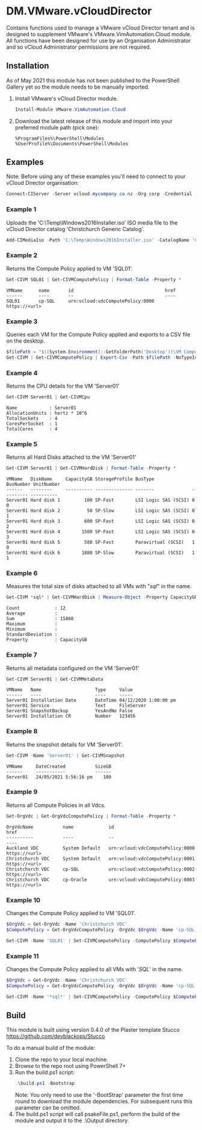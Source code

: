 # DM.VMware.vCloudDirector

Contains functions used to manage a VMware vCloud Director tenant and is designed to supplement VMware's VMware.VimAutomation.Cloud module.
All functions have been designed for use by an Organisation Administrator and so vCloud Administrator permissions are not required.

## Installation

As of May 2021 this module has not been published to the PowerShell Gallery yet so the module needs to be manually imported.

1. Install VMware's vCloud Director module.

   ```powershell
   Install-Module VMware.VimAutomation.Cloud
   ```

2. Download the latest release of this module and import into your preferred module path (pick one):
   ```
   %ProgramFiles%\PowerShell\Modules
   %UserProfile%\Documents\PowerShell\Modules
   ```

## Examples

Note: Before using any of these examples you'll need to connect to your vCloud Director organisation:

```powershell
Connect-CIServer -Server vcloud.mycompany.co.nz -Org corp -Credential (Get-Credential)
```

### Example 1

Uploads the 'C:\Temp\Windows2016Installer.iso' ISO media file to the vCloud Director catalog 'Christchurch Generic Catalog'.

```powershell
Add-CIMediaIso -Path 'C:\Temp\Windows2016Installer.iso' -CatalogName 'Christchurch Generic Catalog' -Description 'Official installation media for Windows Server 2016'
```

### Example 2

Returns the Compute Policy applied to VM 'SQL01'.

```powershell
Get-CIVM SQL01 | Get-CIVMComputePolicy | Format-Table -Property *
```
```
VMName      name       id                                  href
------      ----       --                                  ----
SQL01       cp-SQL     urn:vcloud:vdcComputePolicy:0000    https://<url>
```

### Example 3

Queries each VM for the Compute Policy applied and exports to a CSV file on the desktop.

```powershell
$filePath = "$([System.Environment]::GetFolderPath('Desktop'))\VM Compute Policies.csv"
Get-CIVM | Get-CIVMComputePolicy | Export-Csv -Path $filePath -NoTypeInformation
```

### Example 4

Returns the CPU details for the VM 'Server01'

```powershell
Get-CIVM Server01 | Get-CIVMCpu
```
```
Name            : Server01
AllocationUnits : hertz * 10^6
TotalSockets    : 4
CoresPerSocket  : 1
TotalCores      : 4
```

### Example 5

Returns all Hard Disks attached to the VM 'Server01'

```powershell
Get-CIVM Server01 | Get-CIVMHardDisk | Format-Table -Property *
```
```
VMName   DiskName     CapacityGB StorageProfile BusType              BusNumber UnitNumber
------   --------     ---------- -------------- -------              --------- ----------
Server01 Hard disk 1         100 SP-Fast        LSI Logic SAS (SCSI) 0         0
Server01 Hard disk 2          50 SP-Slow        LSI Logic SAS (SCSI) 0         1
Server01 Hard disk 3         600 SP-Fast        LSI Logic SAS (SCSI) 0         2
Server01 Hard disk 4        1500 SP-Fast        LSI Logic SAS (SCSI) 0         3
Server01 Hard disk 5         580 SP-Fast        Paravirtual (SCSI)   1         0
Server01 Hard disk 6        1880 SP-Slow        Paravirtual (SCSI)   1         1
```

### Example 6

Measures the total size of disks attached to all VMs with "*sql*" in the name.

```powershell
Get-CIVM *sql* | Get-CIVMHardDisk | Measure-Object -Property CapacityGB -Sum
```
```
Count             : 12
Average           :
Sum               : 15860
Maximum           :
Minimum           :
StandardDeviation :
Property          : CapacityGB
```

### Example 7

Returns all metadata configured on the VM 'Server01'

```powershell
Get-CIVM Server01 | Get-CIVMMetaData
```
```
VMName   Name                    Type     Value
------   ----                    ----     -----
Server01 Installation Date       DateTime 04/12/2020 1:00:00 pm
Server01 Service                 Text     FileServer
Server01 SnapshotBackup          YesAndNo False
Server01 Installation CR         Number   123456
```

### Example 8

Returns the snapshot details for VM 'Server01'.

```powershell
Get-CIVM -Name 'Server01' | Get-CIVMSnapshot
```
```
VMName     DateCreated           SizeGB
------     -----------           ------
Server01   24/05/2021 5:56:16 pm    100
```

### Example 9

Returns all Compute Policies in all Vdcs.

```powershell
Get-OrgVdc | Get-OrgVdcComputePolicy | Format-Table -Property *
```
```
OrgVdcName           name             id                                href
----------           ----             --                                ----
Auckland VDC         System Default   urn:vcloud:vdcComputePolicy:0000  https://<url>
Christchurch VDC     System Default   urn:vcloud:vdcComputePolicy:0001  https://<url>
Christchurch VDC     cp-SQL           urn:vcloud:vdcComputePolicy:0002  https://<url>
Christchurch VDC     cp-Oracle        urn:vcloud:vdcComputePolicy:0003  https://<url>
```

### Example 10

Changes the Compute Policy applied to VM 'SQL01'.

```powershell
$OrgVdc = Get-OrgVdc -Name 'Christchurch VDC'
$ComputePolicy = Get-OrgVdcComputePolicy -OrgVdc $OrgVdc -Name 'cp-SQL'

Get-CIVM -Name 'SQL01' | Set-CIVMComputePolicy -ComputePolicy $ComputePolicy
```

### Example 11

Changes the Compute Policy applied to all VMs with '*SQL*' in the name.

```powershell
$OrgVdc = Get-OrgVdc -Name 'Christchurch VDC'
$ComputePolicy = Get-OrgVdcComputePolicy -OrgVdc $OrgVdc -Name 'cp-SQL'

Get-CIVM -Name '*sql*' | Set-CIVMComputePolicy -ComputePolicy $ComputePolicy
```

## Build
This module is built using version 0.4.0 of the Plaster template Stucco <https://github.com/devblackops/Stucco>

To do a manual build of the module:
1. Clone the repo to your local machine.
2. Browse to the repo root using PowerShell 7+
3. Run the build.ps1 script:
   ```powershell
   .\build.ps1 -Bootstrap
   ```
   Note: You only need to use the '-BootStrap' parameter the first time round to download the module dependencies. For subsequent runs this parameter can be omitted.
4. The build.ps1 script will call psakeFile.ps1, perform the build of the module and output it to the .\Output directory.
